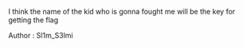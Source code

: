 I think the name of the kid who is gonna fought me will be the key for getting the flag

Author : Sl1m_S3lmi
